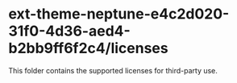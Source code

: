 # ext-theme-neptune-e4c2d020-31f0-4d36-aed4-b2bb9ff6f2c4/licenses

This folder contains the supported licenses for third-party use.
